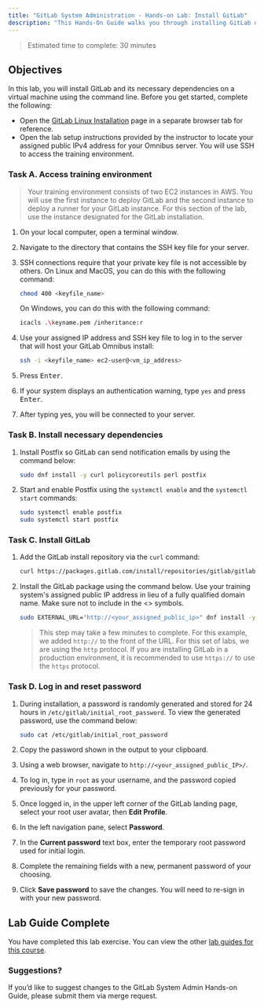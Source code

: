 ```yaml
---
title: "GitLab System Administration - Hands-on Lab: Install GitLab"
description: "This Hands-On Guide walks you through installing GitLab on a virtual machine."
---
```


> Estimated time to complete: 30 minutes

## Objectives

In this lab, you will install GitLab and its necessary dependencies on a virtual machine using the command line.
Before you get started, complete the following:

- Open the [GitLab Linux Installation](https://about.gitlab.com/install/#almalinux-8) page in a separate browser tab for reference.
- Open the lab setup instructions provided by the instructor to locate your assigned public IPv4 address for your Omnibus server. You will use SSH to access the training environment.

### Task A. Access training environment

> Your training environment consists of two EC2 instances in AWS. You will use the first instance to deploy GitLab and the second instance to deploy a runner for your GitLab instance. For this section of the lab, use the instance designated for the GitLab installation.

1. On your local computer, open a terminal window.

1. Navigate to the directory that contains the SSH key file for your server.

1. SSH connections require that your private key file is not accessible by others. On Linux and MacOS, you can do this with the following command:

    ```bash
    chmod 400 <keyfile_name>
    ```

    On Windows, you can do this with the following command:

    ```bash
    icacls .\keyname.pem /inheritance:r
    ```

1. Use your assigned IP address and SSH key file to log in to the server that will host your GitLab Omnibus install:

    ```bash
    ssh -i <keyfile_name> ec2-user@<vm_ip_address>
    ```

1. Press <kbd>Enter</kbd>.

1. If your system displays an authentication warning, type `yes` and press <kbd>Enter</kbd>.

1. After typing yes, you will be connected to your server.

### Task B. Install necessary dependencies

1. Install Postfix so GitLab can send notification emails by using the command below:

    ```bash
    sudo dnf install -y curl policycoreutils perl postfix
    ```

1. Start and enable Postfix using the `systemctl enable` and the `systemctl start` commands:

    ```bash
    sudo systemctl enable postfix
    sudo systemctl start postfix
    ```

### Task C. Install GitLab

1. Add the GitLab install repository via the `curl` command:

    ```bash
    curl https://packages.gitlab.com/install/repositories/gitlab/gitlab-ee/script.rpm.sh | sudo bash
    ```

1. Install the GitLab package using the command below. Use your training system's assigned public IP address in lieu of a fully qualified domain name. Make sure not to include in the <> symbols.

    ```bash
    sudo EXTERNAL_URL="http://<your_assigned_public_ip>" dnf install -y gitlab-ee
    ```

    > This step may take a few minutes to complete.
    > For this example, we added `http://` to the front of the URL. For this set of labs, we are using the `http` protocol. If you are installing GitLab in a production environment, it is recommended to use `https://` to use the `https` protocol.

### Task D. Log in and reset password

1. During installation, a password is randomly generated and stored for 24 hours in `/etc/gitlab/initial_root_password`. To view the generated password, use the command below:

    ```bash
    sudo cat /etc/gitlab/initial_root_password
    ```

2. Copy the password shown in the output to your clipboard.

3. Using a web browser, navigate to `http://<your_assigned_public_IP>/`.

4. To log in, type in `root` as your username, and the password copied previously for your password.

5. Once logged in, in the upper left corner of the GitLab landing page, select your root user avatar, then **Edit Profile**.

6. In the left navigation pane, select **Password**.

7. In the **Current password** text box, enter the temporary root password used for initial login.

8. Complete the remaining fields with a new, permanent password of your choosing.

9. Click **Save password** to save the changes. You will need to re-sign in with your new password.

## Lab Guide Complete

You have completed this lab exercise. You can view the other [lab guides for this course](/handbook/customer-success/professional-services-engineering/education-services/sysadminhandson).

### Suggestions?

If you’d like to suggest changes to the GitLab System Admin Hands-on Guide, please submit them via merge request.
